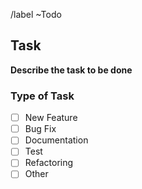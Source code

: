 /label ~Todo

## Task
**Describe the task to be done**

### Type of Task
- [ ] New Feature  
- [ ] Bug Fix  
- [ ] Documentation
- [ ] Test  
- [ ] Refactoring  
- [ ] Other  